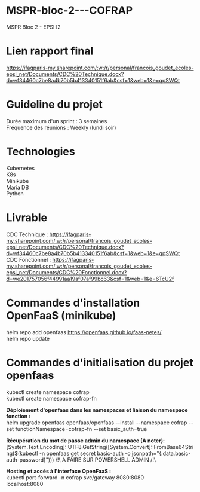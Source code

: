 # MSPR-bloc-2---COFRAP
MSPR Bloc 2 - EPSI I2

# Lien rapport final
https://ifagparis-my.sharepoint.com/:w:/r/personal/francois_goudet_ecoles-epsi_net/Documents/CDC%20Technique.docx?d=wf34460c7be8a4b70b5b413340151f6ab&csf=1&web=1&e=qpSWQt

# Guideline du projet
Durée maximum d'un sprint : 3 semaines<br>
Fréquence des réunions : Weekly (lundi soir)


# Technologies
Kubernetes<br>
K8s<br>
Minikube<br>
Maria DB<br>
Python

# Livrable
CDC Technique : https://ifagparis-my.sharepoint.com/:w:/r/personal/francois_goudet_ecoles-epsi_net/Documents/CDC%20Technique.docx?d=wf34460c7be8a4b70b5b413340151f6ab&csf=1&web=1&e=qpSWQt<br>
CDC Fonctionnel : https://ifagparis-my.sharepoint.com/:w:/r/personal/francois_goudet_ecoles-epsi_net/Documents/CDC%20Fonctionnel.docx?d=we201757056f44991aa19af07af99bc63&csf=1&web=1&e=6TcU2f


# Commandes d'installation OpenFaaS (minikube)

helm repo add openfaas https://openfaas.github.io/faas-netes/ <br>
helm repo update

# Commandes d'initialisation du projet openfaas

kubectl create namespace cofrap  <br>
kubectl create namespace cofrap-fn<br>

<b>Déploiement d'openfaas dans les namespaces et liaison du namespace fonction :</b> <br>
helm upgrade openfaas openfaas/openfaas --install --namespace cofrap --set functionNamespace=cofrap-fn --set basic_auth=true <br>

<b>Récupération du mot de passe admin du namespace (A noter): </b><br>
[System.Text.Encoding]::UTF8.GetString([System.Convert]::FromBase64String($(kubectl -n openfaas get secret basic-auth -o jsonpath="{.data.basic-auth-password}"))) /!\ A FAIRE SUR POWERSHELL ADMIN /!\ <br>

<b>Hosting et accès à l'interface OpenFaaS : </b> <br>
kubectl port-forward -n cofrap svc/gateway 8080:8080  <br>
localhost:8080  <br>

